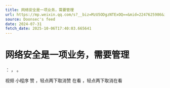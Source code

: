 ```yaml
---
title: 网络安全是一项业务，需要管理
url: https://mp.weixin.qq.com/s?__biz=MzU5ODgzNTExOQ==&mid=2247625986&idx=1&sn=6e941d8407f5ce772b0347cff0b56960
source: Doonsec's feed
date: 2024-07-31
fetch_date: 2025-10-06T17:40:03.665641
---
```


# 网络安全是一项业务，需要管理

：
，
。

视频
小程序
赞
，轻点两下取消赞
在看
，轻点两下取消在看